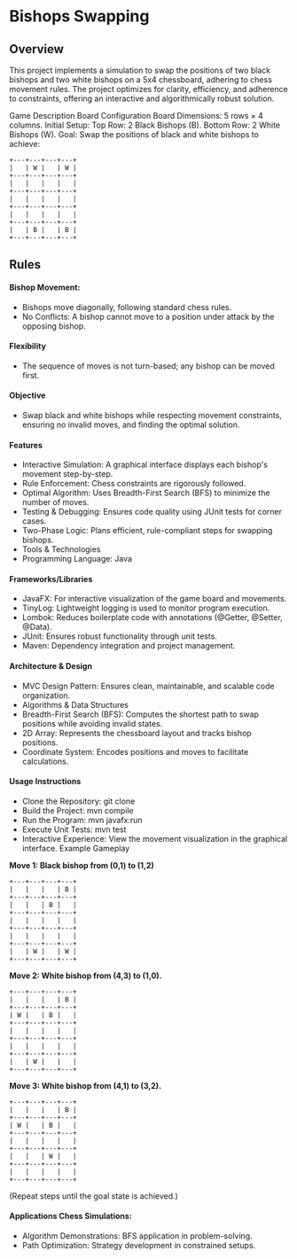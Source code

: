 
# Bishops Swapping


## Overview
This project implements a simulation to swap the positions of two black bishops and two white bishops on a 5x4 chessboard, adhering to chess movement rules. 
The project optimizes for clarity, efficiency, and adherence to constraints, offering an interactive and algorithmically robust solution.

Game Description
Board Configuration
Board Dimensions: 5 rows × 4 columns.
Initial Setup:
Top Row: 2 Black Bishops (B).
Bottom Row: 2 White Bishops (W).
Goal: Swap the positions of black and white bishops to achieve:


```
+---+---+---+---+
|   | W |   | W |
+---+---+---+---+
|   |   |   |   |
+---+---+---+---+
|   |   |   |   |
+---+---+---+---+
|   |   |   |   |
+---+---+---+---+
|   | B |   | B |
+---+---+---+---+
```

## Rules
#### Bishop Movement: #### 
- Bishops move diagonally, following standard chess rules.
- No Conflicts: A bishop cannot move to a position under attack by the opposing bishop.
#### Flexibility ####
- The sequence of moves is not turn-based; any bishop can be moved first.

#### Objective ####
- Swap black and white bishops while respecting movement constraints, ensuring no invalid moves, and finding the optimal solution.

#### Features ####
- Interactive Simulation: A graphical interface displays each bishop's movement step-by-step.
- Rule Enforcement: Chess constraints are rigorously followed.
- Optimal Algorithm: Uses Breadth-First Search (BFS) to minimize the number of moves.
- Testing & Debugging: Ensures code quality using JUnit tests for corner cases.
- Two-Phase Logic: Plans efficient, rule-compliant steps for swapping bishops.
- Tools & Technologies
- Programming Language: Java

#### Frameworks/Libraries ####
- JavaFX: For interactive visualization of the game board and movements.
- TinyLog: Lightweight logging is used to monitor program execution.
- Lombok: Reduces boilerplate code with annotations (@Getter, @Setter, @Data).
- JUnit: Ensures robust functionality through unit tests.
- Maven: Dependency integration and project management.
#### Architecture & Design ####
- MVC Design Pattern: Ensures clean, maintainable, and scalable code organization.
- Algorithms & Data Structures
- Breadth-First Search (BFS): Computes the shortest path to swap positions while avoiding invalid states.
- 2D Array: Represents the chessboard layout and tracks bishop positions.
- Coordinate System: Encodes positions and moves to facilitate calculations.


#### Usage Instructions ####

- Clone the Repository:
git clone <repository-url>
- Build the Project:
mvn compile
- Run the Program:
mvn javafx:run
- Execute Unit Tests:
mvn test
- Interactive Experience: View the movement visualization in the graphical interface.
Example Gameplay

**Move 1: Black bishop from (0,1) to (1,2)**

```
+---+---+---+---+
|   |   |   | B |
+---+---+---+---+
|   |   | B |   |
+---+---+---+---+
|   |   |   |   |
+---+---+---+---+
|   |   |   |   |
+---+---+---+---+
|   | W |   | W |
+---+---+---+---+
```
**Move 2: White bishop from (4,3) to (1,0).**

```
+---+---+---+---+
|   |   |   | B |
+---+---+---+---+
| W |   | B |   |
+---+---+---+---+
|   |   |   |   |
+---+---+---+---+
|   |   |   |   |
+---+---+---+---+
|   | W |   |   |
+---+---+---+---+
```
**Move 3: White bishop from (4,1) to (3,2).**

```
+---+---+---+---+
|   |   |   | B |
+---+---+---+---+
| W |   | B |   |
+---+---+---+---+
|   |   |   |   |
+---+---+---+---+
|   |   | W |   |
+---+---+---+---+
|   |   |   |   |
+---+---+---+---+
```
(Repeat steps until the goal state is achieved.)

#### Applications Chess Simulations: ####

- Algorithm Demonstrations: BFS application in problem-solving.
- Path Optimization: Strategy development in constrained setups.
